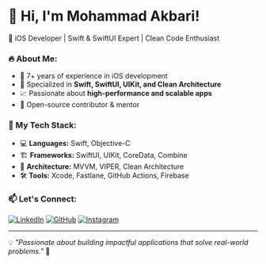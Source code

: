 # 👋 Hi, I'm Mohammad Akbari!

🚀 iOS Developer | Swift & SwiftUI Expert | Clean Code Enthusiast

### 🔥 About Me:
- 📱 7+ years of experience in iOS development
- 🎯 Specialized in **Swift, SwiftUI, UIKit, and Clean Architecture**
- 📈 Passionate about **high-performance and scalable apps**
- 📂 Open-source contributor & mentor

### 📌 My Tech Stack:
- 💻 **Languages:** Swift, Objective-C
- 🏗 **Frameworks:** SwiftUI, UIKit, CoreData, Combine
- 🚀 **Architecture:** MVVM, VIPER, Clean Architecture
- 🛠 **Tools:** Xcode, Fastlane, GitHub Actions, Firebase

### 📫 Let's Connect:
[![LinkedIn](https://img.shields.io/badge/LinkedIn-MohammadAkbari-blue?style=flat&logo=linkedin)](https://www.linkedin.com/in/risanex/) 
[![GitHub](https://img.shields.io/badge/GitHub-mohammadakbari-black?style=flat&logo=github)](https://github.com/MIAkbari)
[![Instagram](https://img.shields.io/badge/Portfolio-Visit-lightgrey?style=flat&logo=wordpress)]([https://yourwebsite.com](https://www.instagram.com/akbaricodes/))

---

💡 _"Passionate about building impactful applications that solve real-world problems."_ 🚀
